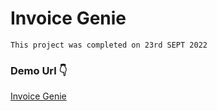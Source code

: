 # Invoice Genie

`This project was completed on 23rd SEPT 2022`

### Demo Url :point_down:

[Invoice Genie](https://omkarshinde1996.github.io/invoice-genie/)
